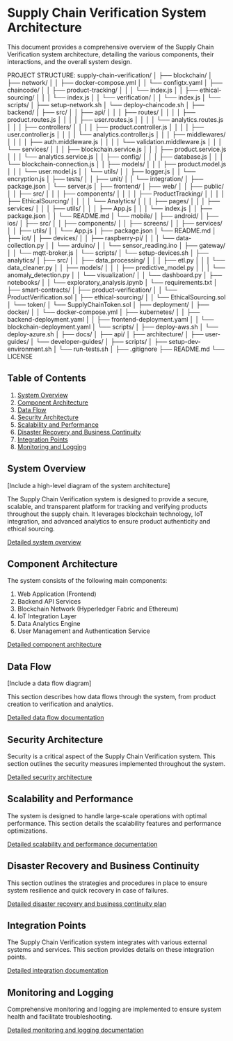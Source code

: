 # Supply Chain Verification System Architecture

This document provides a comprehensive overview of the Supply Chain Verification system architecture, detailing the various components, their interactions, and the overall system design.

PROJECT STRUCTURE:
supply-chain-verification/
│
├── blockchain/
│   ├── network/
│   │   ├── docker-compose.yml
│   │   └── configtx.yaml
│   ├── chaincode/
│   │   ├── product-tracking/
│   │   │   └── index.js
│   │   ├── ethical-sourcing/
│   │   │   └── index.js
│   │   └── verification/
│   │       └── index.js
│   └── scripts/
│       ├── setup-network.sh
│       └── deploy-chaincode.sh
│
├── backend/
│   ├── src/
│   │   ├── api/
│   │   │   ├── routes/
│   │   │   │   ├── product.routes.js
│   │   │   │   ├── user.routes.js
│   │   │   │   └── analytics.routes.js
│   │   │   ├── controllers/
│   │   │   │   ├── product.controller.js
│   │   │   │   ├── user.controller.js
│   │   │   │   └── analytics.controller.js
│   │   │   ├── middlewares/
│   │   │   │   ├── auth.middleware.js
│   │   │   │   └── validation.middleware.js
│   │   │   └── services/
│   │   │       ├── blockchain.service.js
│   │   │       ├── product.service.js
│   │   │       └── analytics.service.js
│   │   ├── config/
│   │   │   ├── database.js
│   │   │   └── blockchain-connection.js
│   │   ├── models/
│   │   │   ├── product.model.js
│   │   │   └── user.model.js
│   │   └── utils/
│   │       ├── logger.js
│   │       └── encryption.js
│   ├── tests/
│   │   ├── unit/
│   │   └── integration/
│   ├── package.json
│   └── server.js
│
├── frontend/
│   ├── web/
│   │   ├── public/
│   │   ├── src/
│   │   │   ├── components/
│   │   │   │   ├── ProductTracking/
│   │   │   │   ├── EthicalSourcing/
│   │   │   │   └── Analytics/
│   │   │   ├── pages/
│   │   │   ├── services/
│   │   │   ├── utils/
│   │   │   ├── App.js
│   │   │   └── index.js
│   │   ├── package.json
│   │   └── README.md
│   └── mobile/
│       ├── android/
│       ├── ios/
│       ├── src/
│       │   ├── components/
│       │   ├── screens/
│       │   ├── services/
│       │   ├── utils/
│       │   └── App.js
│       ├── package.json
│       └── README.md
│
├── iot/
│   ├── devices/
│   │   ├── raspberry-pi/
│   │   │   └── data-collection.py
│   │   └── arduino/
│   │       └── sensor_reading.ino
│   ├── gateway/
│   │   └── mqtt-broker.js
│   └── scripts/
│       └── setup-devices.sh
│
├── analytics/
│   ├── src/
│   │   ├── data_processing/
│   │   │   ├── etl.py
│   │   │   └── data_cleaner.py
│   │   ├── models/
│   │   │   ├── predictive_model.py
│   │   │   └── anomaly_detection.py
│   │   └── visualization/
│   │       └── dashboard.py
│   ├── notebooks/
│   │   └── exploratory_analysis.ipynb
│   └── requirements.txt
│
├── smart-contracts/
│   ├── product-verification/
│   │   └── ProductVerification.sol
│   ├── ethical-sourcing/
│   │   └── EthicalSourcing.sol
│   └── token/
│       └── SupplyChainToken.sol
│
├── deployment/
│   ├── docker/
│   │   └── docker-compose.yml
│   ├── kubernetes/
│   │   ├── backend-deployment.yaml
│   │   ├── frontend-deployment.yaml
│   │   └── blockchain-deployment.yaml
│   └── scripts/
│       ├── deploy-aws.sh
│       └── deploy-azure.sh
│
├── docs/
│   ├── api/
│   ├── architecture/
│   ├── user-guides/
│   └── developer-guides/
│
├── scripts/
│   ├── setup-dev-environment.sh
│   └── run-tests.sh
│
├── .gitignore
├── README.md
└── LICENSE

## Table of Contents

1. [System Overview](#system-overview)
2. [Component Architecture](#component-architecture)
3. [Data Flow](#data-flow)
4. [Security Architecture](#security-architecture)
5. [Scalability and Performance](#scalability-and-performance)
6. [Disaster Recovery and Business Continuity](#disaster-recovery-and-business-continuity)
7. [Integration Points](#integration-points)
8. [Monitoring and Logging](#monitoring-and-logging)

## System Overview

[Include a high-level diagram of the system architecture]

The Supply Chain Verification system is designed to provide a secure, scalable, and transparent platform for tracking and verifying products throughout the supply chain. It leverages blockchain technology, IoT integration, and advanced analytics to ensure product authenticity and ethical sourcing.

[Detailed system overview](system-overview.md)

## Component Architecture

The system consists of the following main components:

1. Web Application (Frontend)
2. Backend API Services
3. Blockchain Network (Hyperledger Fabric and Ethereum)
4. IoT Integration Layer
5. Data Analytics Engine
6. User Management and Authentication Service

[Detailed component architecture](component-architecture.md)

## Data Flow

[Include a data flow diagram]

This section describes how data flows through the system, from product creation to verification and analytics.

[Detailed data flow documentation](data-flow.md)

## Security Architecture

Security is a critical aspect of the Supply Chain Verification system. This section outlines the security measures implemented throughout the system.

[Detailed security architecture](security-architecture.md)

## Scalability and Performance

The system is designed to handle large-scale operations with optimal performance. This section details the scalability features and performance optimizations.

[Detailed scalability and performance documentation](scalability-performance.md)

## Disaster Recovery and Business Continuity

This section outlines the strategies and procedures in place to ensure system resilience and quick recovery in case of failures.

[Detailed disaster recovery and business continuity plan](disaster-recovery.md)

## Integration Points

The Supply Chain Verification system integrates with various external systems and services. This section provides details on these integration points.

[Detailed integration documentation](integration-points.md)

## Monitoring and Logging

Comprehensive monitoring and logging are implemented to ensure system health and facilitate troubleshooting.

[Detailed monitoring and logging documentation](monitoring-logging.md)
